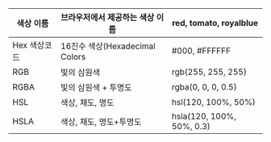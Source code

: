 | 색상 이름    | 브라우저에서 제공하는 색상 이름          | red, tomato, royalblue    |
|----------|----------------------------|---------------------------|
| Hex 색상코드 | 16진수 색상(Hexadecimal Colors | #000, #FFFFFF             |
| RGB      | 빛의 삼원색                     | rgb(255, 255, 255)        |
| RGBA     | 빛의  삼원색  + 투명도             | rgba(0, 0, 0, 0.5)        |
| HSL      | 색상, 채도, 명도                 | hsl(120, 100%, 50%)       |
| HSLA     | 색상, 채도, 명도+투명도             | hsla(120, 100%, 50%, 0.3) |
